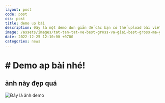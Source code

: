 ```yaml
---
layout: post
code: post
css: post
title: demo up bài
description: Đây là một demo đơn giản để các bạn có thể upload bài viết!
image: /assets/images/tat-tan-tat-ve-best-gross-va-giai-best-gross-ma-golfer-nen-biet-1.webp
date: 2022-12-25 12:10:00 +0700
categories: news
---
```


# # Demo ap bài nhé!

## ảnh này đẹp quá

![Đây là ảnh demo](https://znews-photo.zingcdn.me/w960/Uploaded/pcwvodbb/2022_12_25/1000_17.jpg)
